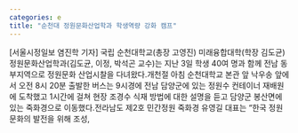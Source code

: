 ```yaml
---
categories: e
title: "순천대 정원문화산업학과 학생역량 강화 캠프"
---
```

[서울시정일보 염진학 기자] 국립 순천대학교(총장 고영진) 미래융합대학(학장 김도균) 정원문화산업학과(김도균, 이정, 박석곤 교수)는 지난 3일 학생 40여 명과 함께 전남 동부지역으로 정원문화 산업시찰을 다녀왔다.개천절 아침 순천대학교 본관 앞 낙우송 앞에서 오전 8시 20분 출발한 버스는 9시경에 전남 담양군에 있는 정원수 컨테이너 재배원에 도착했고 1시간에 걸쳐 현장 조경수 식재 방법에 대한 설명을 듣고 담양군 봉산면에 있는 죽화경으로 이동했다.전라남도 제2호 민간정원 죽화경 유영길 대표는 “한국 정원문화의 발전을 위해 조성,